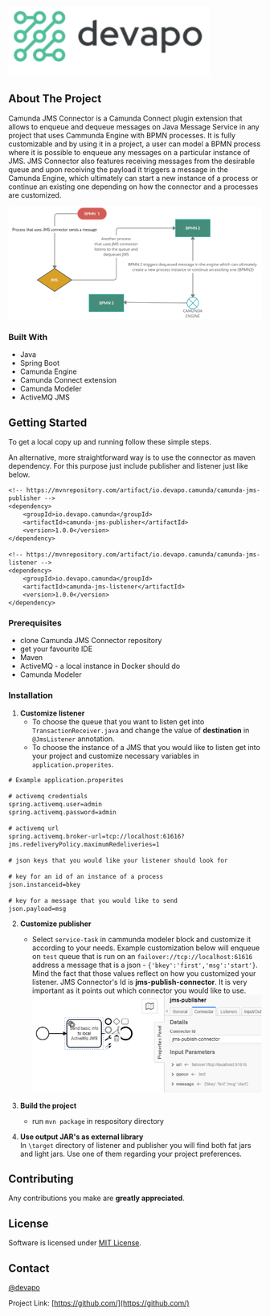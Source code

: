 ![Alt text](resources/IMAGES/devapo.PNG "Devapo")

## About The Project

Camunda JMS Connector is a Camunda Connect plugin extension that allows to enqueue and dequeue messages on Java Message Service in any project that uses Cammunda Engine with BPMN processes.
It is fully customizable and by using it in a project, a user can model a BPMN process where it is possible to enqueue any messages on a particular instance of JMS. JMS Connector also features
receiving messages from  the desirable queue and upon receiving the payload it triggers a message in the Camunda Engine, which ultimately can start a new instance of a process or continue an 
existing one depending on how the connector and a processes are customized.

![Alt text](resources/IMAGES/Camunda%20Flow.png "Cammunda flow")

### Built With

* []() Java
* []() Spring Boot
* []() Camunda Engine
* []() Camunda Connect extension
* []() Camunda Modeler
* []() ActiveMQ JMS

## Getting Started

To get a local copy up and running follow these simple steps.

An alternative, more straightforward way is to use the connector as maven dependency. For this purpose just include publisher and listener just like below.

```
<!-- https://mvnrepository.com/artifact/io.devapo.camunda/camunda-jms-publisher -->
<dependency>
    <groupId>io.devapo.camunda</groupId>
    <artifactId>camunda-jms-publisher</artifactId>
    <version>1.0.0</version>
</dependency>

<!-- https://mvnrepository.com/artifact/io.devapo.camunda/camunda-jms-listener -->
<dependency>
    <groupId>io.devapo.camunda</groupId>
    <artifactId>camunda-jms-listener</artifactId>
    <version>1.0.0</version>
</dependency>
```

### Prerequisites

* []() clone Camunda JMS Connector repository
* []() get your favourite IDE
* []() Maven
* []() ActiveMQ - a local instance in Docker should do
* []() Camunda Modeler

### Installation

1. **Customize listener**  
	* To choose the queue that you want to listen get into `TransactionReceiver.java` and change the value of **destination** in `@JmsListener` annotation.
	* To choose the instance of a JMS that you would like to listen get into your project and customize necessary variables in `application.properites`.
```properties
# Example application.properites

# activemq credentials
spring.activemq.user=admin
spring.activemq.password=admin

# activemq url
spring.activemq.broker-url=tcp://localhost:61616?jms.redeliveryPolicy.maximumRedeliveries=1

# json keys that you would like your listener should look for

# key for an id of an instance of a process 
json.instanceid=bkey

# key for a message that you would like to send
json.payload=msg
```  

2.  **Customize publisher**
	* Select `service-task` in cammunda modeler block and customize it according to your needs. Example customization below will enqueue on `test` queue that is run on an `failover://tcp://localhost:61616` address a message that is a json - `{'bkey':'first','msg':'start'}`. Mind the fact that those values reflect on how you customized your listener. JMS Connector's Id is **jms-publish-connector**. It is very important as it points out which connector you would like to use.  
![Alt text](resources/IMAGES/publisher.PNG)

3.  **Build the project**    
    * run `mvn package` in respository directory  
4.  **Use output JAR's as external library**  
   In `\target` directory of listener and publisher you will find both fat jars and light jars. Use one of them regarding your project preferences.
	
## Contributing

Any contributions you make are **greatly appreciated**.

## License

Software is licensed under [MIT License](LICENSE).

## Contact

[@devapo](https://devapo.io/)

Project Link: [https://github.com/](https://github.com/)
